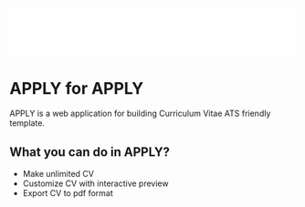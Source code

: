 <img src="public/asset/logo/APPLY-white.png" alt="APPLY" class="img-fluid">

# APPLY for APPLY

APPLY is a web application for building Curriculum Vitae ATS friendly template. 

## What you can do in APPLY?

* Make unlimited CV
* Customize CV with interactive preview
* Export CV to pdf format